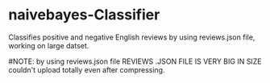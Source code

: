 # naivebayes-Classifier
Classifies positive and negative English reviews by using reviews.json file, working on large datset.


#NOTE:
 by using reviews.json file
 REVIEWS .JSON FILE IS VERY BIG IN SIZE couldn't upload totally even after compressing.
